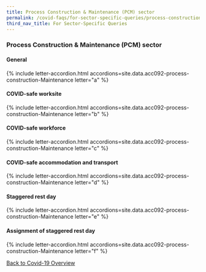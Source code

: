 ```yaml
---
title: Process Construction & Maintenance (PCM) sector
permalink: /covid-faqs/for-sector-specific-queries/process-construction-Maintenance
third_nav_title: For Sector-Specific Queries
---
```


### Process Construction & Maintenance (PCM) sector

#### General

{% include letter-accordion.html accordions=site.data.acc092-process-construction-Maintenance letter="a" %}

#### COVID-safe worksite

{% include letter-accordion.html accordions=site.data.acc092-process-construction-Maintenance letter="b" %}

#### COVID-safe workforce

{% include letter-accordion.html accordions=site.data.acc092-process-construction-Maintenance letter="c" %}

#### COVID-safe accommodation and transport

{% include letter-accordion.html accordions=site.data.acc092-process-construction-Maintenance letter="d" %}

#### Staggered rest day

{% include letter-accordion.html accordions=site.data.acc092-process-construction-Maintenance letter="e" %}

#### Assignment of staggered rest day

{% include letter-accordion.html accordions=site.data.acc092-process-construction-Maintenance letter="f" %}

[Back to Covid-19 Overview](/covid/)

<script src="/jquery/fuse-code.js"></script>
<script src="/jquery/scroll-to-accordion.js"></script>
